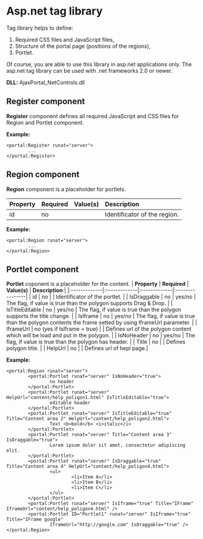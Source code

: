 # Asp.net tag library #

Tag library helps to define:
  1. Required CSS files and JavaScript files,
  1. Structure of the portal page (positions of the regions),
  1. Portlet.

Of course, you are able to use this library in asp.net applications only. The asp.net tag library can be used with .net frameworks 2.0 or newer.

**DLL:** AjaxPortal\_NetControls.dll


## Register component ##

**Register** component defines all required JavaScript and CSS files for Region and Portlet component.

**Example:**
```
<portal:Register runat="server">
        ...
</portal:Register>
```

## Region component ##

**Region** component is a placeholder for portlets.

| **Property** | **Required** | **Value(s)** | **Description** |
|:-------------|:-------------|:-------------|:----------------|
| id | no |  | Identificator of the region. |


**Example:**
```
<portal:Region runat="server">
        ...
</portal:Region>
```

## Portlet component ##

**Portlet** coponent is a placeholder for the content.
| **Property** | **Required** | **Value(s)** | **Description** |
|:-------------|:-------------|:-------------|:----------------|
| id | no |  | Identificator of the portlet. |
| IsDraggable | no | yes/no | The flag, if value is true than the polygon supports Drag & Drop. |
| IsTitleEditable | no | yes/no | The flag, if value is true than the polygon supports the title change. |
| IsIframe | no | yes/no | The flag, if value is true than the polygon contents the frame setted by using IframeUrl parameter. |
| IframeUrl | no (yes if IsIframe = true) |  | Defines url of the polygon content which will be load and put in the polygon. |
| IsNoHeader | no | yes/no | The flag, if value is true than the polygon has header. |
| Title | no |  | Defines polygon title. |
| HelpUrl | no |  | Defines url of hepl page.|


**Example:**
```
<portal:Region runat="server">
        <portal:Portlet runat="server" IsNoHeader="true">
                no header
        </portal:Portlet>
        <portal:Portlet runat="server" HelpUrl="content/help_poligon1.html" IsTitleEditable="true">
                editable header
        </portal:Portlet>
        <portal:Portlet runat="server" IsTitleEditable="true" Title="Content area 2" HelpUrl="content/help_poligon2.html">
                Text <b>bold</b> <i>italic</i>
        </portal:Portlet>
        <portal:Portlet runat="server" Title="Content area 3" IsDraggable="true">
                Lorem ipsum dolor sit amet, consectetur adipiscing elit.
        </portal:Portlet>
        <portal:Portlet runat="server" IsDraggable="true" Title="Content area 4" HelpUrl="content/help_poligon4.html">
                <ul>
                        <li>Item A</li>
                        <li>Item B</li>
                        <li>Item C</li>
                </ul>
        </portal:Portlet>
        <portal:Portlet runat="server" IsIframe="true" Title="IFrame" IframeUrl="content/help_poligon4.html" />
        <portal:Portlet ID="Portlet1" runat="server" IsIframe="true" Title="IFrame google"
                IframeUrl="http://google.com" IsDraggable="true" />
</portal:Region>
```